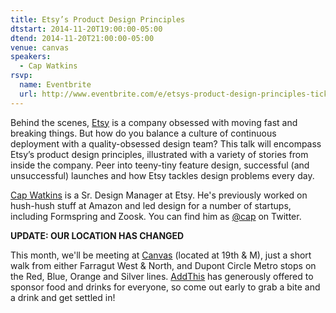 ```yaml
---
title: Etsy’s Product Design Principles
dtstart: 2014-11-20T19:00:00-05:00
dtend: 2014-11-20T21:00:00-05:00
venue: canvas
speakers:
  - Cap Watkins
rsvp:
  name: Eventbrite
  url: http://www.eventbrite.com/e/etsys-product-design-principles-tickets-13886329385
---
```


Behind the scenes, [Etsy](http://www.etsy.com/) is a company obsessed with moving fast and breaking things. But how do you balance a culture of continuous deployment with a quality-obsessed design team? This talk will encompass Etsy’s product design principles, illustrated with a variety of stories from inside the company. Peer into teeny-tiny feature design, successful (and unsuccessful) launches and how Etsy tackles design problems every day.

[Cap Watkins](http://capwatkins.com/) is a Sr. Design Manager at Etsy. He's previously worked on hush-hush stuff at Amazon and led design for a number of startups, including Formspring and Zoosk. You can find him as [@cap](https://twitter.com/cap) on Twitter.

**UPDATE: OUR LOCATION HAS CHANGED**

This month, we'll be meeting at [Canvas](http://canvas.co/work) (located at 19th & M), just a short walk from either Farragut West & North, and Dupont Circle Metro stops on the Red, Blue, Orange and Silver lines. [AddThis](http://www.addthis.com/) has generously offered to sponsor food and drinks for everyone, so come out early to grab a bite and a drink and get settled in!